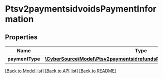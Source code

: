 # Ptsv2paymentsidvoidsPaymentInformation

## Properties
Name | Type | Description | Notes
------------ | ------------- | ------------- | -------------
**paymentType** | [**\CyberSource\Model\Ptsv2paymentsidrefundsPaymentInformationPaymentType**](Ptsv2paymentsidrefundsPaymentInformationPaymentType.md) |  | [optional] 

[[Back to Model list]](../README.md#documentation-for-models) [[Back to API list]](../README.md#documentation-for-api-endpoints) [[Back to README]](../README.md)


